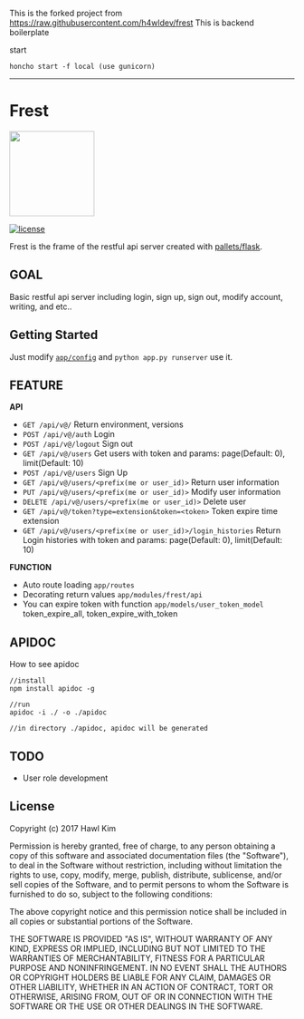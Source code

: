 This is the forked project from https://raw.githubusercontent.com/h4wldev/frest
This is backend boilerplate

start  

	honcho start -f local (use gunicorn)

____  

Frest
=====
<img src="https://raw.githubusercontent.com/h4wldev/frest/master/frest.png" height="150">

[![license](https://img.shields.io/github/license/mashape/apistatus.svg)](https://github.com/h4wldev/Frest/blob/master/LICENSE)

Frest is the frame of the restful api server created with [pallets/flask](https://github.com/pallets/flask).

## GOAL
Basic restful api server including login, sign up, sign out, modify account, writing, and etc..

## Getting Started
Just modify [`app/config`](https://github.com/h4wldev/Frest/blob/master/app/config.py) and `python app.py runserver` use it.

## FEATURE
__API__
- `GET /api/v@/` Return environment, versions
- `POST /api/v@/auth` Login
- `POST /api/v@/logout` Sign out
- `GET /api/v@/users` Get users with token and params: page(Default: 0), limit(Default: 10)
- `POST /api/v@/users` Sign Up
- `GET /api/v@/users/<prefix(me or user_id)>` Return user information
- `PUT /api/v@/users/<prefix(me or user_id)>` Modify user information
- `DELETE /api/v@/users/<prefix(me or user_id)>` Delete user
- `GET /api/v@/token?type=extension&token=<token>` Token expire time extension 
- `GET /api/v@/users/<prefix(me or user_id)>/login_histories` Return Login histories with token and params: page(Default: 0), limit(Default: 10)

__FUNCTION__
- Auto route loading `app/routes`
- Decorating return values `app/modules/frest/api`
- You can expire token with function `app/models/user_token_model` token_expire_all, token_expire_with_token

## APIDOC

How to see apidoc
~~~
//install
npm install apidoc -g

//run
apidoc -i ./ -o ./apidoc

//in directory ./apidoc, apidoc will be generated
~~~

## TODO
- User role development 

## License
Copyright (c) 2017 Hawl Kim

Permission is hereby granted, free of charge, to any person obtaining a copy
of this software and associated documentation files (the "Software"), to deal
in the Software without restriction, including without limitation the rights
to use, copy, modify, merge, publish, distribute, sublicense, and/or sell
copies of the Software, and to permit persons to whom the Software is
furnished to do so, subject to the following conditions:

The above copyright notice and this permission notice shall be included in all
copies or substantial portions of the Software.

THE SOFTWARE IS PROVIDED "AS IS", WITHOUT WARRANTY OF ANY KIND, EXPRESS OR
IMPLIED, INCLUDING BUT NOT LIMITED TO THE WARRANTIES OF MERCHANTABILITY,
FITNESS FOR A PARTICULAR PURPOSE AND NONINFRINGEMENT. IN NO EVENT SHALL THE
AUTHORS OR COPYRIGHT HOLDERS BE LIABLE FOR ANY CLAIM, DAMAGES OR OTHER
LIABILITY, WHETHER IN AN ACTION OF CONTRACT, TORT OR OTHERWISE, ARISING FROM,
OUT OF OR IN CONNECTION WITH THE SOFTWARE OR THE USE OR OTHER DEALINGS IN THE
SOFTWARE.
